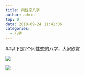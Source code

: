 ```yaml
---
title: 同性恋八字
author: admin
top: 0
data: 2018-09-24 11:41:06
categories: 
  - 八字
---
```

##以下是2个同性恋的八字，大家欣赏

![](http://fs-image.pull.net.cn/18-9-24/28501629.jpg!800)

![](http://fs-image.pull.net.cn/18-9-24/29713366.jpg!800)
